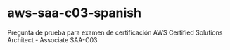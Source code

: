 # aws-saa-c03-spanish
Pregunta de prueba para examen de certificación AWS Certified Solutions Architect - Associate SAA-C03
